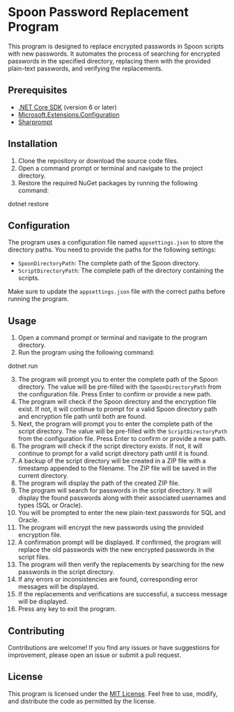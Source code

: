 # Spoon Password Replacement Program

This program is designed to replace encrypted passwords in Spoon scripts with new passwords. It automates the process of searching for encrypted passwords in the specified directory, replacing them with the provided plain-text passwords, and verifying the replacements.

## Prerequisites

- [.NET Core SDK](https://dotnet.microsoft.com/download) (version 6 or later)
- [Microsoft.Extensions.Configuration](https://www.nuget.org/packages/Microsoft.Extensions.Configuration)
- [Sharprompt](https://www.nuget.org/packages/Sharprompt)

## Installation

1. Clone the repository or download the source code files.
2. Open a command prompt or terminal and navigate to the project directory.
3. Restore the required NuGet packages by running the following command:

dotnet restore


## Configuration

The program uses a configuration file named `appsettings.json` to store the directory paths. You need to provide the paths for the following settings:

- `SpoonDirectoryPath`: The complete path of the Spoon directory.
- `ScriptDirectoryPath`: The complete path of the directory containing the scripts.

Make sure to update the `appsettings.json` file with the correct paths before running the program.

## Usage

1. Open a command prompt or terminal and navigate to the program directory.
2. Run the program using the following command:

dotnet run


3. The program will prompt you to enter the complete path of the Spoon directory. The value will be pre-filled with the `SpoonDirectoryPath` from the configuration file. Press Enter to confirm or provide a new path.
4. The program will check if the Spoon directory and the encryption file exist. If not, it will continue to prompt for a valid Spoon directory path and encryption file path until both are found.
5. Next, the program will prompt you to enter the complete path of the script directory. The value will be pre-filled with the `ScriptDirectoryPath` from the configuration file. Press Enter to confirm or provide a new path.
6. The program will check if the script directory exists. If not, it will continue to prompt for a valid script directory path until it is found.
7. A backup of the script directory will be created in a ZIP file with a timestamp appended to the filename. The ZIP file will be saved in the current directory.
8. The program will display the path of the created ZIP file.
9. The program will search for passwords in the script directory. It will display the found passwords along with their associated usernames and types (SQL or Oracle).
10. You will be prompted to enter the new plain-text passwords for SQL and Oracle.
11. The program will encrypt the new passwords using the provided encryption file.
12. A confirmation prompt will be displayed. If confirmed, the program will replace the old passwords with the new encrypted passwords in the script files.
13. The program will then verify the replacements by searching for the new passwords in the script directory.
14. If any errors or inconsistencies are found, corresponding error messages will be displayed.
15. If the replacements and verifications are successful, a success message will be displayed.
16. Press any key to exit the program.

## Contributing

Contributions are welcome! If you find any issues or have suggestions for improvement, please open an issue or submit a pull request.

## License

This program is licensed under the [MIT License](https://opensource.org/licenses/MIT). Feel free to use, modify, and distribute the code as permitted by the license.
